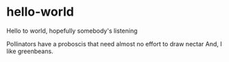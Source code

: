 # hello-world
Hello to world, hopefully somebody's listening

Pollinators have a proboscis that need almost no effort to draw nectar
And, I like greenbeans.
